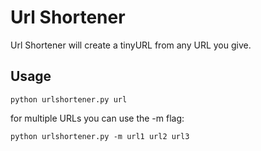 # Url Shortener
Url Shortener will create a tinyURL from any URL you give.

## Usage
```
python urlshortener.py url
```
for multiple URLs you can use the -m flag:
```
python urlshortener.py -m url1 url2 url3
```
